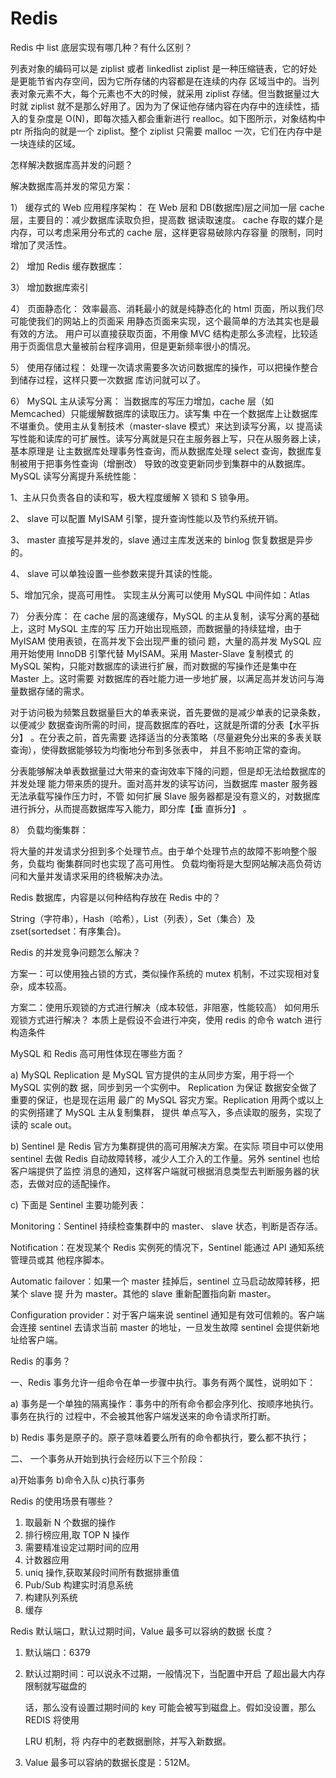 # Redis

Redis 中 list 底层实现有哪几种？有什么区别？

列表对象的编码可以是 ziplist 或者 linkedlist ziplist 是一种压缩链表，它的好处是更能节省内存空间，因为它所存储的内容都是在连续的内存 区域当中的。当列表对象元素不大，每个元素也不大的时候，就采用 ziplist 存储。但当数据量过大 时就 ziplist 就不是那么好用了。因为为了保证他存储内容在内存中的连续性，插入的复杂度是 O\(N\)，即每次插入都会重新进行 realloc。如下图所示，对象结构中 ptr 所指向的就是一个 ziplist。整个 ziplist 只需要 malloc 一次，它们在内存中是一块连续的区域。

怎样解决数据库高并发的问题？

解决数据库高并发的常见方案： 

1） 缓存式的 Web 应用程序架构： 在 Web 层和 DB\(数据库\)层之间加一层 cache 层，主要目的：减少数据库读取负担，提高数 据读取速度。 cache 存取的媒介是内存，可以考虑采用分布式的 cache 层，这样更容易破除内存容量 的限制，同时增加了灵活性。 

2） 增加 Redis 缓存数据库：

3） 增加数据库索引

4） 页面静态化： 效率最高、消耗最小的就是纯静态化的 html 页面，所以我们尽可能使我们的网站上的页面采 用静态页面来实现，这个最简单的方法其实也是最有效的方法。 用户可以直接获取页面，不用像 MVC 结构走那么多流程，比较适用于页面信息大量被前台程序调用，但是更新频率很小的情况。

 5） 使用存储过程： 处理一次请求需要多次访问数据库的操作，可以把操作整合到储存过程，这样只要一次数据 库访问就可以了。 

6） MySQL 主从读写分离： 当数据库的写压力增加，cache 层（如 Memcached）只能缓解数据库的读取压力。读写集 中在一个数据库上让数据库不堪重负。使用主从复制技术（master-slave 模式）来达到读写分离，以 提高读写性能和读库的可扩展性。读写分离就是只在主服务器上写，只在从服务器上读，基本原理是 让主数据库处理事务性查询，而从数据库处理 select 查询，数据库复制被用于把事务性查询（增删改） 导致的改变更新同步到集群中的从数据库。 MySQL 读写分离提升系统性能：

1、主从只负责各自的读和写，极大程度缓解 X 锁和 S 锁争用。 

2、 slave 可以配置 MyISAM 引擎，提升查询性能以及节约系统开销。

3、 master 直接写是并发的，slave 通过主库发送来的 binlog 恢复数据是异步的。 

4、 slave 可以单独设置一些参数来提升其读的性能。 

5、增加冗余，提高可用性。 实现主从分离可以使用 MySQL 中间件如：Atlas

7） 分表分库： 在 cache 层的高速缓存，MySQL 的主从复制，读写分离的基础上，这时 MySQL 主库的写 压力开始出现瓶颈，而数据量的持续猛增，由于 MyISAM 使用表锁，在高并发下会出现严重的锁问 题，大量的高并发 MySQL 应用开始使用 InnoDB 引擎代替 MyISAM。采用 Master-Slave 复制模式 的 MySQL 架构，只能对数据库的读进行扩展，而对数据的写操作还是集中在 Master 上。这时需要 对数据库的吞吐能力进一步地扩展，以满足高并发访问与海量数据存储的需求。 

对于访问极为频繁且数据量巨大的单表来说，首先要做的是减少单表的记录条数，以便减少 数据查询所需的时间，提高数据库的吞吐，这就是所谓的分表【水平拆分】 。在分表之前，首先需要 选择适当的分表策略（尽量避免分出来的多表关联查询），使得数据能够较为均衡地分布到多张表中， 并且不影响正常的查询。 

分表能够解决单表数据量过大带来的查询效率下降的问题，但是却无法给数据库的并发处理 能力带来质的提升。面对高并发的读写访问，当数据库 master 服务器无法承载写操作压力时，不管 如何扩展 Slave 服务器都是没有意义的，对数据库进行拆分，从而提高数据库写入能力，即分库【垂 直拆分】 。 

8） 负载均衡集群：

将大量的并发请求分担到多个处理节点。由于单个处理节点的故障不影响整个服务，负载均 衡集群同时也实现了高可用性。 负载均衡将是大型网站解决高负荷访问和大量并发请求采用的终极解决办法。

Redis 数据库，内容是以何种结构存放在 Redis 中的？

String（字符串），Hash（哈希），List（列表），Set（集合）及 zset\(sortedset：有序集合\)。

Redis 的并发竞争问题怎么解决？

方案一：可以使用独占锁的方式，类似操作系统的 mutex 机制，不过实现相对复杂，成本较高。

方案二：使用乐观锁的方式进行解决（成本较低，非阻塞，性能较高） 如何用乐观锁方式进行解决？ 本质上是假设不会进行冲突，使用 redis 的命令 watch 进行构造条件

MySQL 和 Redis 高可用性体现在哪些方面？

a\) MySQL Replication 是 MySQL 官方提供的主从同步方案，用于将一个 MySQL 实例的数 据，同步到另一个实例中。 Replication 为保证 数据安全做了重要的保证，也是现在运用 最广的 MySQL 容灾方案。Replication 用两个或以上的实例搭建了 MySQL 主从复制集群， 提供 单点写入，多点读取的服务，实现了读的 scale out。 

b\) Sentinel 是 Redis 官方为集群提供的高可用解决方案。在实际 项目中可以使用 sentinel 去做 Redis 自动故障转移，减少人工介入的工作量。另外 sentinel 也给客户端提供了监控 消息的通知，这样客户端就可根据消息类型去判断服务器的状态，去做对应的适配操作。 

c\) 下面是 Sentinel 主要功能列表： 

Monitoring：Sentinel 持续检查集群中的 master、 slave 状态，判断是否存活。

Notification：在发现某个 Redis 实例死的情况下，Sentinel 能通过 API 通知系统管理员或其 他程序脚本。 

Automatic failover：如果一个 master 挂掉后，sentinel 立马启动故障转移，把某个 slave 提 升为 master。其他的 slave 重新配置指向新 master。 

Configuration provider：对于客户端来说 sentinel 通知是有效可信赖的。客户端会连接 sentinel 去请求当前 master 的地址，一旦发生故障 sentinel 会提供新地址给客户端。

Redis 的事务？

一、Redis 事务允许一组命令在单一步骤中执行。事务有两个属性，说明如下：

a\) 事务是一个单独的隔离操作：事务中的所有命令都会序列化、按顺序地执行。事务在执行的 过程中，不会被其他客户端发送来的命令请求所打断。 

b\) Redis 事务是原子的。原子意味着要么所有的命令都执行，要么都不执行；

二、 一个事务从开始到执行会经历以下三个阶段： 

a\)开始事务 b\)命令入队 c\)执行事务

Redis 的使用场景有哪些？

1. 取最新 N 个数据的操作
2. 排行榜应用,取 TOP N 操作
3. 需要精准设定过期时间的应用
4. 计数器应用
5. uniq 操作,获取某段时间所有数据排重值
6. Pub/Sub 构建实时消息系统
7. 构建队列系统
8. 缓存

Redis 默认端口，默认过期时间，Value 最多可以容纳的数据 长度？

1. 默认端口：6379
2. 默认过期时间：可以说永不过期，一般情况下，当配置中开启 了超出最大内存限制就写磁盘的

   话，那么没有设置过期时间的 key 可能会被写到磁盘上。假如没设置，那么 REDIS 将使用

   LRU 机制，将 内存中的老数据删除，并写入新数据。

3. Value 最多可以容纳的数据长度是：512M。




